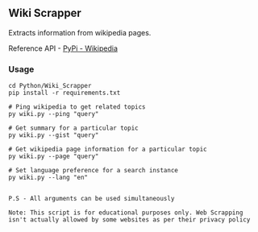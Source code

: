 ## Wiki Scrapper
Extracts information from wikipedia pages.

Reference API - [PyPi - Wikipedia](https://pypi.org/project/wikipedia/)

### Usage
```
cd Python/Wiki_Scrapper
pip install -r requirements.txt

# Ping wikipedia to get related topics
py wiki.py --ping "query"

# Get summary for a particular topic
py wiki.py --gist "query"

# Get wikipedia page information for a particular topic
py wiki.py --page "query"

# Set language preference for a search instance
py wiki.py --lang "en"


P.S - All arguments can be used simultaneously

Note: This script is for educational purposes only. Web Scrapping isn't actually allowed by some websites as per their privacy policy
```
